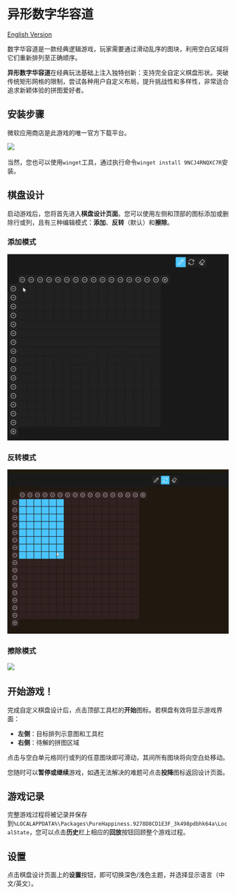# 异形数字华容道

[English Version](./README.md)

数字华容道是一款经典逻辑游戏，玩家需要通过滑动乱序的图块，利用空白区域将它们重新排列至正确顺序。

**异形数字华容道**在经典玩法基础上注入独特创新：支持完全自定义棋盘形状。突破传统矩形网格的限制，尝试各种用户自定义布局，提升挑战性和多样性，非常适合追求新颖体验的拼图爱好者。

## 安装步骤

微软应用商店是此游戏的唯一官方下载平台。

[![](https://get.microsoft.com/images/zh-cn%20light.svg)](https://apps.microsoft.com/detail/9NCJ4RNQXC7R)

当然，您也可以使用`winget`工具，通过执行命令`winget install 9NCJ4RNQXC7R`安装。

## 棋盘设计

启动游戏后，您将首先进入**棋盘设计页面**。您可以使用左侧和顶部的图标添加或删除行或列，且有三种编辑模式：**添加**、**反转**（默认）和**擦除**。

### 添加模式

![](Irregular%20Sliding%20Puzzle/Assets/add.gif)

### 反转模式

![](Irregular%20Sliding%20Puzzle/Assets/reverse.gif)

### 擦除模式

![](Irregular%20Sliding%20Puzzle/Assets/erase.gif)

## 开始游戏！

完成自定义棋盘设计后，点击顶部工具栏的**开始**图标。若棋盘有效将显示游戏界面：

- **左侧**：目标排列示意图和工具栏
- **右侧**：待解的拼图区域

点击与空白单元格同行或列的任意图块即可滑动，其间所有图块将向空白处移动。

您随时可以**暂停或继续**游戏，如遇无法解决的难题可点击**投降**图标返回设计页面。

## 游戏记录

完整游戏过程将被记录并保存到`%LOCALAPPDATA%\Packages\PureHappiness.9278D8CD1E3F_3k498pdbhk64a\LocalState`，您可以点击**历史**栏上相应的**回放**按钮回顾整个游戏过程。

## 设置

点击棋盘设计页面上的**设置**按钮，即可切换深色/浅色主题，并选择显示语言（中文/英文）。